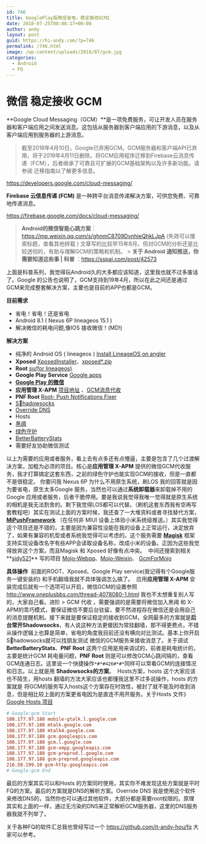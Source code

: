 ```yaml
---
id: 746
title: GooglePlay版微信省电，稳定接收GCM2
date: 2018-07-25T00:08:17+00:00
author: andy
layout: post
guid: https://hi-andy.com/?p=746
permalink: /746.html
image: /wp-content/uploads/2018/07/gcm.jpg
categories:
  - Android
  - FQ
---
```

# 微信 稳定接收 GCM

**Google Cloud Messaging（GCM）**是一项免费服务，可让开发人员在服务器和客户端应用之间发送消息。这包括从服务器到客户端应用的下游消息，以及从客户端应用到服务器的上游消息。
> 截至2018年4月10日，Google已弃用GCM。GCM服务器和客户端API已弃用，将于2019年4月11日删除。将GCM应用程序迁移到Firebase云消息传递（FCM），后者继承了可靠且可扩展的GCM基础架构以及许多新功能。请参阅 迁移指南以了解更多信息。

https://developers.google.com/cloud-messaging/

**Firebase 云信息传递 (FCM)** 是一种跨平台消息传递解决方案，可供您免费、可靠地传递消息。

https://firebase.google.com/docs/cloud-messaging/

> **Android的微信智能心跳方案**： https://mp.weixin.qq.com/s/ghnmC8709DvnhieQhkLJpA (失效可以搜索标题，查看其他转载 )
> 文章写的比较早15年8月，但对GCM的分析还是比较透彻的，有助与理解GCM的策略和机制。
&gt;
> **关于 Android 通知推送，你需要知道这些事 | 科普** ：https://sspai.com/post/42573

上面是科普系列，我觉得玩Android久的大多都应该知道，这里我也就不过多废话了。Google 的公告也说明了，GCM支持到19年4月，所以在此之间还是通过GCM来完成整套解决方案，主要也是目前的APP也都是GCM。

**目前需求**

- 省电！省电！还是省电
- Android 8.1 ( Nexus 6P lineageos 15.1 )
- 解决微信的耗电问题,像IOS 接收微信！(MD!)

**解决方案**

- 纯净的 Android OS ( lineageos ) [Install LineageOS on angler](https://wiki.lineageos.org/devices/angler/install)
- **Xposed** [ XposedInstaller](https://forum.xda-developers.com/showthread.php?t=3034811)、[xposed\*.zip](https://dl-xda.xposed.info/framework/)
- **Root** [su(for lineageos)](https://download.lineageos.org/extras)
- **Google Play Service** [Google apps](https://wiki.lineageos.org/gapps.html)
- [**Google Play 的微信**](https://play.google.com/store/apps/details?id=com.tencent.mm)
- **应用管理 X-APM** [项目地址]( https://github.com/Tornaco/X-APM) 、[GCM消息代收](https://github.com/Tornaco/X-APM/wiki/GCM%E6%B6%88%E6%81%AF%E4%BB%A3%E6%94%B6)
- **PNF Root** [Root- Push Notifications Fixer](https://play.google.com/store/apps/details?id=com.andqlimax.pushfixer)
- [Shadowsocks](https://play.google.com/store/apps/details?id=com.github.shadowsocks)
- [Override DNS](https://play.google.com/store/apps/details?id=net.mx17.overridedns)
- Hosts
- [黑阈](https://play.google.com/store/apps/details?id=me.piebridge.brevent)
- [绿色守护](https://play.google.com/store/apps/details?id=com.oasisfeng.greenify)
- [BetterBatteryStats](https://play.google.com/store/apps/details?id=com.asksven.betterbatterystats)
- 需要好友协助微信测试

 以上为需要的应用或者服务，看上去有点多还有点懵逼，主要是包含了几个过渡解决方案，加粗为必须的项目。核心是**应用管理 X-APM** 提供的微信GCM代收服务，我才打算搞定这套东西，之前的绿色守护也能实现GCM的接收，但是一直都不是很稳定。
你要问我 Nexus 6P 为什么不用原生系统，刷LOS 我的回答就是因为要省电，原生太多Google 服务，当然也可以通过**系统卸载器**来卸载掉不用的Google 应用或者服务，后者干脆停用。要是我说我觉得我唯一觉得就是原生系统的相机是我无法割舍的。剩下我觉得LOS都可以代替。（刷机这套东西我有空再写套教程吧）
​ 其实在测试上面的方案时候，我还查了一大堆资料或者寻找替代方案，[**MiPushFramework**](https://github.com/Trumeet/MiPushFramework) （在任何非 MIUI 设备上体验小米系统级推送。）其实我觉得这个项目还是不错的，主要是因为兼容性没能在我的设备上正常运行，决定放弃了，如果有兼容的机型或者系统我觉得可以考虑的。这个服务需要 **[Magisk](https://github.com/topjohnwu/Magisk)** 框架支持实现设备改名字有些APP会读取设备名称，改成小米的设备。正因为这些我觉得放弃这个方案。而且Magisk 和 Xposed 好像有点冲突。
​ 中间还搜索到相关**[sjdy521](https://github.com/sjdy521)** 写的项目 [Mojo-Webqq](https://github.com/sjdy521/Mojo-Webqq)、[Mojo-Weixin](https://github.com/sjdy521/Mojo-Weixin)、 [GcmForMojo](https://www.coolapk.com/apk/com.swjtu.gcmformojo)

**具体操作**
​ 前面的ROOT、Xposed、Google Play service(我记得有个Google服务一键安装的) 和手机翻墙我就不具体强调怎么搞了。
​ 应用**应用管理 X-APM** 安装完成后就有一个选项可以开启，微信GCM的设置参照 http://www.oneplusbbs.com/thread-4078080-1.html 我也不太想重复别人写的，大家自己看。进阶 &gt; GCM 代收 ，需要强调的是需要将微信加入黑阈 和 X-APM的乖巧模式，要保证微信不要后台驻留，要不然进程存在微信还是会用自己的消息提醒机制。
​ 接下来就是要保证稳定的接收到GCM，全网最多的方案就是**后台常开Shadowsocks**，有人说这种方法更傻因为常挂翻墙，那不得更费点，不错从操作逻辑上也算是简单，省电的角度我目前还没有横向对比测试。基本上你开启Shadowsocks就可以找朋友测试 微信的GCM服务来接收消息了。关于调试**BetterBatteryStats**、**PNF Root** 这两个应用是用来调试的，前者是耗电统计的，主要是统计GCM 耗电量问题，**PNF Root** 则是可以修改GCM心跳间隔的，查看GCM连通日志。这里说一个快捷操作`*#*#426#*#*`同样可以常看GCM的连接情况和日志。以上就是用 **Shadowsocks的方案**。
​ Hosts方案，hosts 这个大家应该也不陌生，用hosts 翻墙的方法大家应该也都懂我这里不过多说操作，hosts 的方案就是 将GCM的服务写入hosts这个方案存在时效性，被封了就不能及时收到消息，但是相比较上面的方案更省电因为是直连不用开服务。关于Hosts 文件》[Google Hosts 项目](https://github.com/googlehosts/hosts)

```ini
# Google:gcm Start
108.177.97.188 mobile-gtalk.l.google.com
108.177.97.188 mtalk.google.com
108.177.97.188 mtalk4.google.com
108.177.97.188 gcm.googleapis.com
108.177.97.188 gcm.l.google.com
108.177.97.188 gcm-xmpp.googleapis.com
108.177.97.188 gcm-preprod.l.google.com
108.177.97.188 gcm-preprod.googleapis.com
216.58.199.10 gcm-http.googleapis.com
# Google:gcm End
```
 最后的方案其实可以和Hosts 的方案同时使用，其实你不难发现这些方案就是平时FQ的方案。最后的方案就是DNS的解析方案。Override DNS 我是使用这个软件来修改DNS的，当然你也可以通过其他软件，大部分都是需要root权限的。原理其实和上面的一样，通过无污染的DNS来正常解析GCM服务器，这里的DNS服务器我就不列举了。

关于各种FQ的软件汇总我也曾经写过一个 https://github.com/it-andy-hou/fq 大家可以参考。